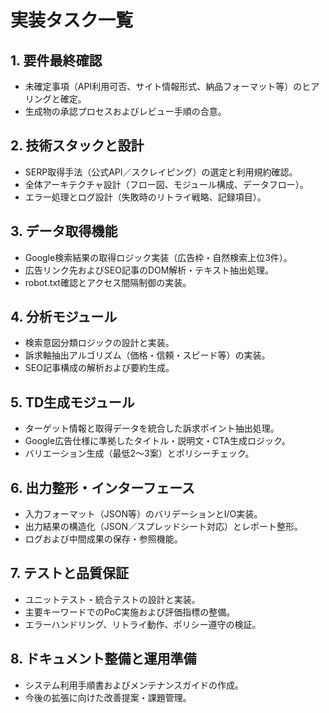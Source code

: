 # 実装タスク一覧

## 1. 要件最終確認
- 未確定事項（API利用可否、サイト情報形式、納品フォーマット等）のヒアリングと確定。
- 生成物の承認プロセスおよびレビュー手順の合意。

## 2. 技術スタックと設計
- SERP取得手法（公式API／スクレイピング）の選定と利用規約確認。
- 全体アーキテクチャ設計（フロー図、モジュール構成、データフロー）。
- エラー処理とログ設計（失敗時のリトライ戦略、記録項目）。

## 3. データ取得機能
- Google検索結果の取得ロジック実装（広告枠・自然検索上位3件）。
- 広告リンク先およびSEO記事のDOM解析・テキスト抽出処理。
- robot.txt確認とアクセス間隔制御の実装。

## 4. 分析モジュール
- 検索意図分類ロジックの設計と実装。
- 訴求軸抽出アルゴリズム（価格・信頼・スピード等）の実装。
- SEO記事構成の解析および要約生成。

## 5. TD生成モジュール
- ターゲット情報と取得データを統合した訴求ポイント抽出処理。
- Google広告仕様に準拠したタイトル・説明文・CTA生成ロジック。
- バリエーション生成（最低2〜3案）とポリシーチェック。

## 6. 出力整形・インターフェース
- 入力フォーマット（JSON等）のバリデーションとI/O実装。
- 出力結果の構造化（JSON／スプレッドシート対応）とレポート整形。
- ログおよび中間成果の保存・参照機能。

## 7. テストと品質保証
- ユニットテスト・統合テストの設計と実装。
- 主要キーワードでのPoC実施および評価指標の整備。
- エラーハンドリング、リトライ動作、ポリシー遵守の検証。

## 8. ドキュメント整備と運用準備
- システム利用手順書およびメンテナンスガイドの作成。
- 今後の拡張に向けた改善提案・課題管理。
